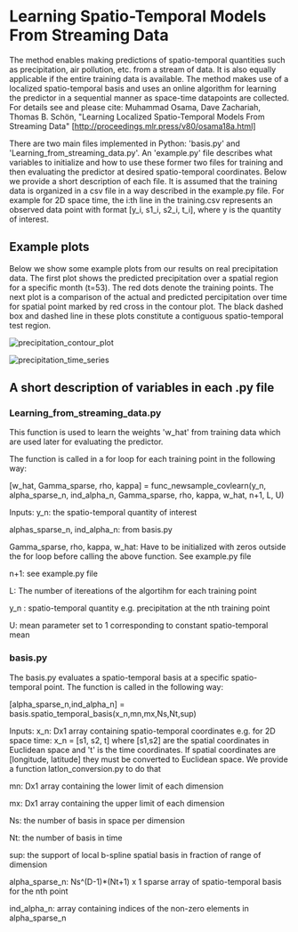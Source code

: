 # Learning Spatio-Temporal Models From Streaming Data

The method enables making predictions of spatio-temporal quantities such as precipitation, air pollution, etc. from a stream of data. It is also equally applicable if the entire training data is available. The method makes use of a localized spatio-temporal basis and uses an online algorithm for learning the predictor in a sequential manner as space-time datapoints are collected. For details see and please cite: Muhammad Osama, Dave Zachariah, Thomas B. Schön, "Learning Localized Spatio-Temporal Models From Streaming Data" [http://proceedings.mlr.press/v80/osama18a.html]

There are two main files implemented in Python: 'basis.py' and 'Learning_from_streaming_data.py'. An 'example.py' file describes what variables to initialize and how to use these former two files for training and then evaluating the predictor at desired spatio-temporal coordinates. Below we provide a short description of each file. It is assumed that the training data is organized in a csv file in a way described in the example.py file. For example for 2D space time, the i:th line in the training.csv represents an observed data point with format [y_i, s1_i, s2_i, t_i], where y is the quantity of interest.


## Example plots
Below we show some example plots from our results on real precipitation data. The first plot shows the predicted precipitation over a spatial region for a specific month (t=53). The red dots denote the training points. The next plot is a comparison of the actual and predicted percipitation over time for spatial point marked by red cross in the contour plot.  The black dashed box and dashed line in these plots constitute a contiguous spatio-temporal test region. 

![precipitation_contour_plot](https://user-images.githubusercontent.com/37805794/37966015-5e6c38ba-31c7-11e8-8054-68bb2176e23f.png)

![precipitation_time_series](https://user-images.githubusercontent.com/37805794/37966018-62874944-31c7-11e8-9512-63a61a8e427f.png)

## A short description of variables in each .py file
### Learning_from_streaming_data.py

This function is used to learn the weights 'w_hat' from training data which are used later for evaluating the predictor.

The function is called in a for loop for each training point in the following way: 

[w_hat, Gamma_sparse, rho, kappa] = func_newsample_covlearn(y_n, alpha_sparse_n, ind_alpha_n, Gamma_sparse, rho, kappa, w_hat, n+1, L, U)

Inputs:
y_n: the spatio-temporal quantity of interest

alphas_sparse_n, ind_alpha_n: from basis.py

Gamma_sparse, rho, kappa, w_hat: Have to be initialized with zeros outside the for loop before calling the above function. See example.py file

n+1: see example.py file

L: The number of itereations of the algortihm for each training point

y_n : spatio-temporal quantity e.g. precipitation at the nth training point

U: mean parameter set to 1 corresponding to constant spatio-temporal mean

### basis.py
The basis.py evaluates a spatio-temporal basis at a specific spatio-temporal point. The function is called in the following way:

[alpha_sparse_n,ind_alpha_n] = basis.spatio_temporal_basis(x_n,mn,mx,Ns,Nt,sup)

Inputs:
x_n: Dx1 array containing spatio-temporal coordinates e.g. for 2D space time: x_n = [s1, s2, t] where [s1,s2] are the spatial coordinates in Euclidean space and 't' is the time coordinates. If spatial coordinates are [longitude, latitude] they must be converted to Euclidean space. We provide a function latlon_conversion.py to do that

mn: Dx1 array containing the lower limit of each dimension

mx: Dx1 array containing the upper limit of each dimension

Ns: the number of basis in space per dimension

Nt: the number of basis in time

sup: the support of local b-spline spatial basis in fraction of range of dimension

alpha_sparse_n: Ns^(D-1)*(Nt+1) x 1 sparse array of spatio-temporal basis for the nth point

ind_alpha_n: array containing indices of the non-zero elements in alpha_sparse_n




